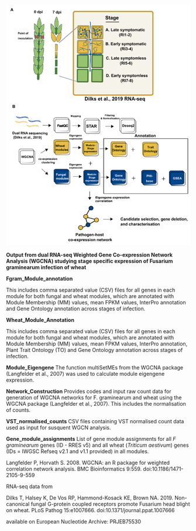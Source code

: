 ![Project_Overview](https://github.com/erikakroll/Fusarium-wheat_WGCNA/blob/master/Figure_1_bioinformatics.png)


**Output from dual RNA-seq Weighted Gene Co-expression Network Analysis (WGCNA) studying stage specific expression of Fusarium graminearum infection of wheat**

**Fgram_Module_annotation** 

This includes comma separated value (CSV) files for all genes in each module for both fungal and wheat modules, which are annotated with Module Membership (MM) values, mean FPKM values, 
InterPro annotation and Gene Ontology annotation across stages of infection. 

**Wheat_Module_Annotation** 

This includes comma separated value (CSV) files for all genes in each module for both fungal and wheat modules, which are annotated with Module Membership (MM) values, mean FPKM values, 
InterPro annotation, Plant Trait Ontology (TO) and Gene Ontology annotation across stages of infection. 

**Module_Eigengene** 
The function multiSetMEs from the WGCNA package (Langfelder et al., 2007) was used to calculate module eigengene expression. 

**Network_Construction**
Provides codes and input raw count data for generation of WGCNA networks for F. graminearum and wheat using the WGCNA package (Langfelder et al., 2007). This includes the normalisation of counts. 

**VST_normalised_counts**
CSV files containing VST normalised count data used as input for susquent WGCN analysis. 

**Gene_module_assignments**
List of gene module assignments for all _F graminearum_ genes (ID - RRES v5) and all wheat (_Triticum aestivum_) genes (IDs = IWGSC Refseq v2.1 and v1.1 provided) in all modules. 

Langfelder P, Horvath S. 2008. WGCNA: an R package for weighted correlation network analysis. BMC Bioinformatics 9:559. doi:10.1186/1471-2105-9-559

RNA-seq data from 

Dilks T, Halsey K, De Vos RP, Hammond-Kosack KE, Brown NA. 2019. Non-canonical fungal G-protein coupled receptors promote Fusarium head blight on wheat. PLoS Pathog 15:e1007666. doi:10.1371/journal.ppat.1007666

available on European Nucleotide Archive: PRJEB75530
